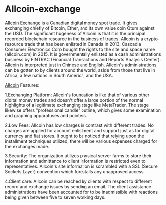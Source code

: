 # Allcoin-exchange
<a href="https://coinpedia.org/exchange/allcoin/">Allcoin Exchange</A> is a Canadian digital money spot trade. It gives exchanging chiefly of Bitcoin, Ether, and its own value coin Qtum against the USD. The significant hugeness of Allcoin is that it is the principal recorded blockchain resource in the business of trades. 
Allcoin is a crypto-resource trade that has been enlisted in Canada in 2013. Cascadia Consumer Electronics Corp bought the rights to the site and space name (allcoin.com) in 2015. It is governmentally enlisted as a cash administrations business by FINTRAC (Financial Transactions and Reports Analysis Center). 
Allcoin is interpreted just in Chinese and English. Allcoin's administrations can be gotten to by clients around the world, aside from those that live in Africa, a few nations in South America, and the USA. 

<a href="https://coinpedia.org/exchange/allcoin/">Allcoin</A> Features: 

1.Exchanging Platform: Allcoin's foundation is like that of various other digital money trades and doesn't offer a large portion of the normal highlights of a legitimate exchanging stage like MetaTrader. The stage likewise offers "professional candle" outline, which gives some examination and graphing apparatuses and pointers. 

2.Low Fees: Allcoin has low charges in contrast with different trades. No charges are applied for account enlistment and support just as for digital currency and fiat stores. It ought to be noticed that relying upon the installment techniques utilized, there will be various expenses charged for the exchanges made. 

3.Security: The organization utilizes physical server farms to store their information and admittance to client information is restricted even to representatives. Allcoin's site information is scrambled with a SSL (Secure Sockets Layer) convention which forestalls any unapproved access. 

4.Client care: Allcoin can be reached by clients with respect to different record and exchange issues by sending an email. The client assistance administrations have been accounted for to be inadmissible with reactions being given between five to seven working days.
